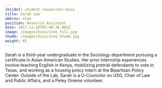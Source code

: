 ```yaml
---
childof: student-researcher-bios
title: Sarah Lee
abbrev: slee
position: Research Assistant
date: 2017-11-26T03:48:38.081Z
image: /images/bios/slee_full.jpg
thumb: /images/bios/slee_thumb.jpg
weight: 65
---
```

Sarah is a third-year undergraduate in the Sociology department pursuing a certificate in Asian American Studies. Her prior internship experiences involve teaching English in Kenya, mobilizing pretrial defendants to vote in Texas, and working as a housing policy intern at the Bipartisan Policy Center. Outside of the Lab, Sarah is a U-Councilor on USG, Chair of Law and Public Affairs, and a Petey Greene volunteer.


